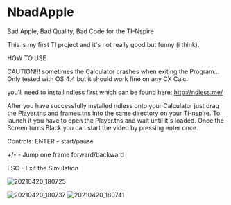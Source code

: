 # NbadApple
Bad Apple, Bad Quality, Bad Code for the TI-Nspire

This is my first TI project and it's not really good but funny (i think).

HOW TO USE

CAUTION!!!
sometimes the Calculator crashes when exiting the Program...
Only tested with OS 4.4 but it should work fine on any CX Calc.


you'll need to install ndless first which can be found here:
http://ndless.me/

After you have successfully installed ndless onto your Calculator just drag the Player.tns and frames.tns into the same directory on your Ti-nspire.
To launch it you have to open the Player.tns and wait until it's loaded.
Once the Screen turns Black you can start the video by pressing enter once.

Controls:
ENTER - start/pause

+/-   - Jump one frame forward/backward

ESC   - Exit the Simulation

![20210420_180725](https://user-images.githubusercontent.com/71556523/115429306-94347700-a203-11eb-8533-b1ba34323dc2.jpg)

![20210420_180737](https://user-images.githubusercontent.com/71556523/115429301-93034a00-a203-11eb-8935-350c93353716.jpg)
![20210420_180741](https://user-images.githubusercontent.com/71556523/115429305-939be080-a203-11eb-9124-fdc191a64815.jpg)


